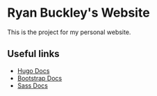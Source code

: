 # Ryan Buckley's Website

This is the project for my personal website.

## Useful links

- [Hugo Docs](https://gohugo.io/documentation/)
- [Bootstrap Docs](https://getbootstrap.com/docs)
- [Sass Docs](https://sass-lang.com/documentation)
